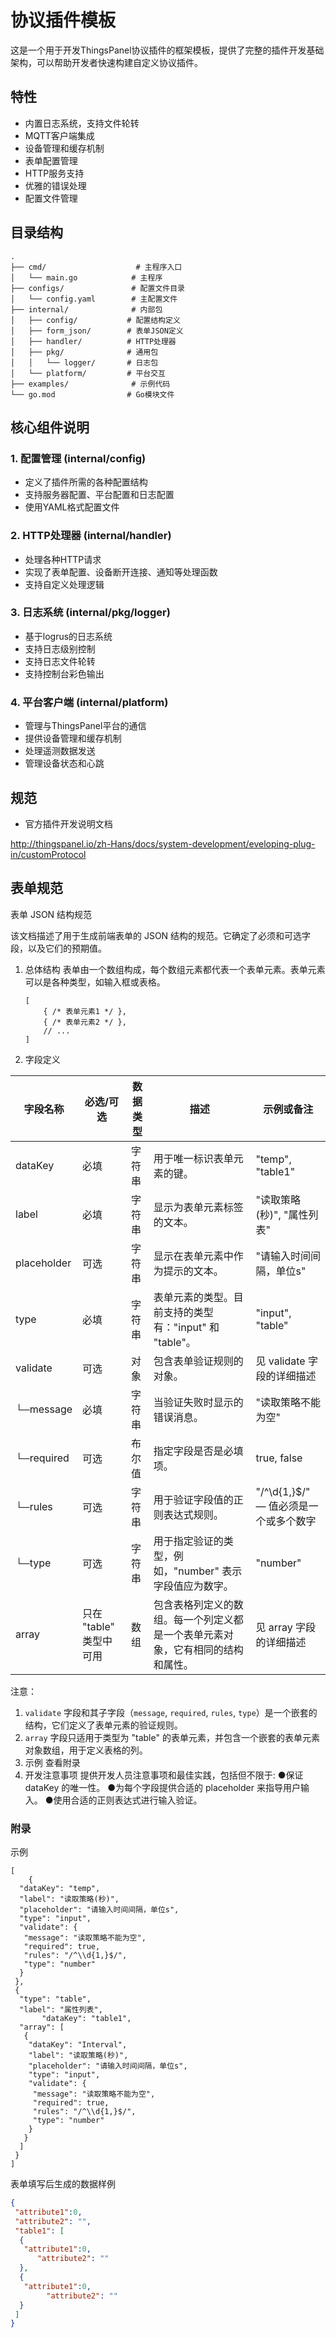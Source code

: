 # 协议插件模板

这是一个用于开发ThingsPanel协议插件的框架模板，提供了完整的插件开发基础架构，可以帮助开发者快速构建自定义协议插件。

## 特性

- 内置日志系统，支持文件轮转
- MQTT客户端集成
- 设备管理和缓存机制
- 表单配置管理
- HTTP服务支持
- 优雅的错误处理
- 配置文件管理

## 目录结构

```text
.
├── cmd/                    # 主程序入口
│   └── main.go            # 主程序
├── configs/               # 配置文件目录
│   └── config.yaml        # 主配置文件
├── internal/              # 内部包
│   ├── config/           # 配置结构定义
│   ├── form_json/        # 表单JSON定义
│   ├── handler/          # HTTP处理器
│   ├── pkg/              # 通用包
│   │   └── logger/       # 日志包
│   └── platform/         # 平台交互
├── examples/              # 示例代码
└── go.mod                # Go模块文件
```

## 核心组件说明

### 1. 配置管理 (internal/config)

- 定义了插件所需的各种配置结构
- 支持服务器配置、平台配置和日志配置
- 使用YAML格式配置文件

### 2. HTTP处理器 (internal/handler)

- 处理各种HTTP请求
- 实现了表单配置、设备断开连接、通知等处理函数
- 支持自定义处理逻辑

### 3. 日志系统 (internal/pkg/logger)

- 基于logrus的日志系统
- 支持日志级别控制
- 支持日志文件轮转
- 支持控制台彩色输出

### 4. 平台客户端 (internal/platform)

- 管理与ThingsPanel平台的通信
- 提供设备管理和缓存机制
- 处理遥测数据发送
- 管理设备状态和心跳

## 规范

- 官方插件开发说明文档

<http://thingspanel.io/zh-Hans/docs/system-development/eveloping-plug-in/customProtocol>

## 表单规范

表单 JSON 结构规范

该文档描述了用于生成前端表单的 JSON 结构的规范。它确定了必须和可选字段，以及它们的预期值。

1. 总体结构
表单由一个数组构成，每个数组元素都代表一个表单元素。表单元素可以是各种类型，如输入框或表格。

    ```text
    [
        { /* 表单元素1 */ },
        { /* 表单元素2 */ },
        // ...
    ]
    ```

2. 字段定义

| 字段名称    | 必选/可选               | 数据类型 | 描述                                                                           | 示例或备注                            |
| ----------- | ----------------------- | -------- | ------------------------------------------------------------------------------ | ------------------------------------- |
| dataKey     | 必填                    | 字符串   | 用于唯一标识表单元素的键。                                                     | "temp", "table1"                      |
| label       | 必填                    | 字符串   | 显示为表单元素标签的文本。                                                     | "读取策略(秒)", "属性列表"            |
| placeholder | 可选                    | 字符串   | 显示在表单元素中作为提示的文本。                                               | "请输入时间间隔，单位s"               |
| type        | 必填                    | 字符串   | 表单元素的类型。目前支持的类型有："input" 和 "table"。                         | "input", "table"                      |
| validate    | 可选                    | 对象     | 包含表单验证规则的对象。                                                       | 见 validate 字段的详细描述            |
| └─message   | 必填                    | 字符串   | 当验证失败时显示的错误消息。                                                   | "读取策略不能为空"                    |
| └─required  | 可选                    | 布尔值   | 指定字段是否是必填项。                                                         | true, false                           |
| └─rules     | 可选                    | 字符串   | 用于验证字段值的正则表达式规则。                                               | "/^\d{1,}$/" — 值必须是一个或多个数字 |
| └─type      | 可选                    | 字符串   | 用于指定验证的类型，例如，"number" 表示字段值应为数字。                        | "number"                              |
| array       | 只在 "table" 类型中可用 | 数组     | 包含表格列定义的数组。每一个列定义都是一个表单元素对象，它有相同的结构和属性。 | 见 array 字段的详细描述               |

注意：

1. `validate` 字段和其子字段（`message`, `required`, `rules`, `type`）是一个嵌套的结构，它们定义了表单元素的验证规则。
2. `array` 字段只适用于类型为 "table" 的表单元素，并包含一个嵌套的表单元素对象数组，用于定义表格的列。
3. 示例
查看附录
4. 开发注意事项
提供开发人员注意事项和最佳实践，包括但不限于:
●保证 dataKey 的唯一性。
●为每个字段提供合适的 placeholder 来指导用户输入。
●使用合适的正则表达式进行输入验证。

### 附录

示例

```text
[
    {
  "dataKey": "temp",
  "label": "读取策略(秒)",
  "placeholder": "请输入时间间隔，单位s",
  "type": "input",
  "validate": {
   "message": "读取策略不能为空",
   "required": true,
   "rules": "/^\\d{1,}$/",
   "type": "number"
  }
 },
 {
  "type": "table",
  "label": "属性列表",
       "dataKey": "table1",
  "array": [
   {
    "dataKey": "Interval",
    "label": "读取策略(秒)",
    "placeholder": "请输入时间间隔，单位s",
    "type": "input",
    "validate": {
     "message": "读取策略不能为空",
     "required": true,
     "rules": "/^\\d{1,}$/",
     "type": "number"
    }
   }
  ]
 }
]
```

表单填写后生成的数据样例

```json
{
 "attribute1":0,
 "attribute2": "",
 "table1": [
  {
   "attribute1":0,
      "attribute2": ""
  },
  {
   "attribute1":0,
        "attribute2": ""
  }
 ]
}
```
